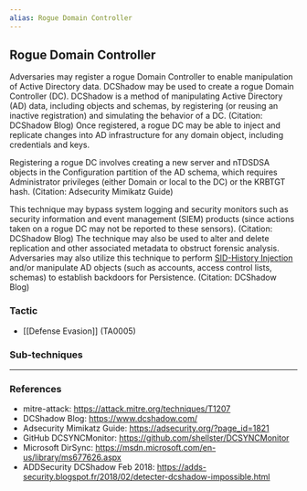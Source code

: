 ```yaml
---
alias: Rogue Domain Controller
---
```


## Rogue Domain Controller

Adversaries may register a rogue Domain Controller to enable manipulation of Active Directory data. DCShadow may be used to create a rogue Domain Controller (DC). DCShadow is a method of manipulating Active Directory (AD) data, including objects and schemas, by registering (or reusing an inactive registration) and simulating the behavior of a DC. (Citation: DCShadow Blog) Once registered, a rogue DC may be able to inject and replicate changes into AD infrastructure for any domain object, including credentials and keys.

Registering a rogue DC involves creating a new server and nTDSDSA objects in the Configuration partition of the AD schema, which requires Administrator privileges (either Domain or local to the DC) or the KRBTGT hash. (Citation: Adsecurity Mimikatz Guide)

This technique may bypass system logging and security monitors such as security information and event management (SIEM) products (since actions taken on a rogue DC may not be reported to these sensors). (Citation: DCShadow Blog) The technique may also be used to alter and delete replication and other associated metadata to obstruct forensic analysis. Adversaries may also utilize this technique to perform [SID-History Injection](https://attack.mitre.org/techniques/T1134/005) and/or manipulate AD objects (such as accounts, access control lists, schemas) to establish backdoors for Persistence. (Citation: DCShadow Blog)


### Tactic

- [[Defense Evasion]] (TA0005)

### Sub-techniques


---
### References

- mitre-attack: https://attack.mitre.org/techniques/T1207
- DCShadow Blog: https://www.dcshadow.com/
- Adsecurity Mimikatz Guide: https://adsecurity.org/?page_id=1821
- GitHub DCSYNCMonitor: https://github.com/shellster/DCSYNCMonitor
- Microsoft DirSync: https://msdn.microsoft.com/en-us/library/ms677626.aspx
- ADDSecurity DCShadow Feb 2018: https://adds-security.blogspot.fr/2018/02/detecter-dcshadow-impossible.html

